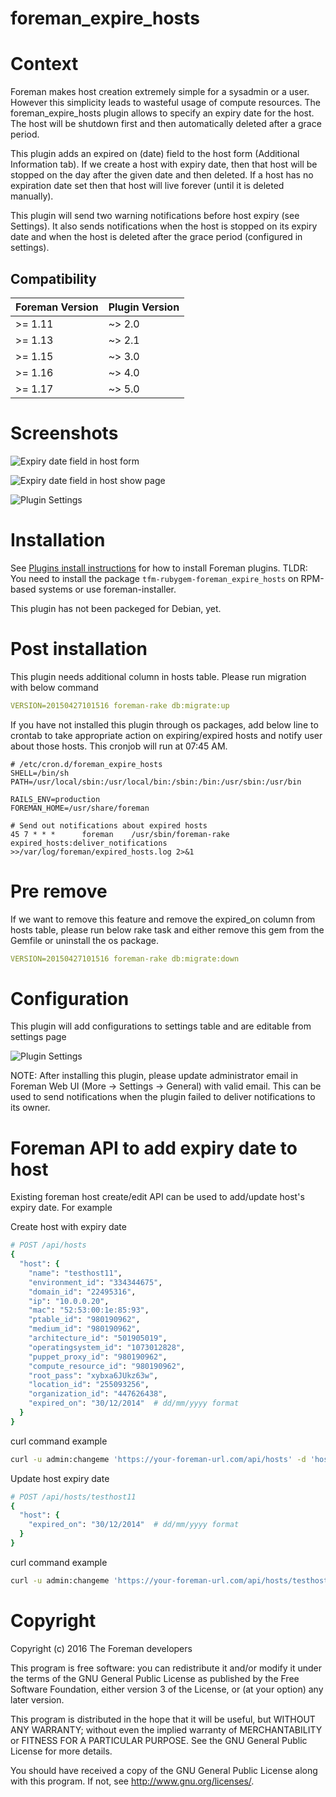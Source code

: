 # foreman\_expire\_hosts

# Context

Foreman makes host creation extremely simple for a sysadmin or a user. However this simplicity leads to wasteful usage of compute resources. The foreman_expire_hosts plugin allows to specify an expiry date for the host. The host will be shutdown first and then automatically deleted after a grace period.

This plugin adds an expired on (date) field to the host form (Additional Information tab). If we create a host with expiry date, then that host will be stopped on the day after the given date and then deleted. If a host has no expiration date set then that host will live forever (until it is deleted manually).

This plugin will send two warning notifications before host expiry (see Settings). It also sends notifications when the host is stopped on its expiry date and when the host is deleted after the grace period (configured in settings).

## Compatibility

| Foreman Version | Plugin Version |
| --------------- | -------------- |
| >= 1.11         | ~> 2.0         |
| >= 1.13         | ~> 2.1         |
| >= 1.15         | ~> 3.0         |
| >= 1.16         | ~> 4.0         |
| >= 1.17         | ~> 5.0         |

# Screenshots
![Expiry date field in host form](https://raw.githubusercontent.com/ingenico-group/screenshots/master/foreman_host_expiry/expiry-date-field-in-host-form.png)

![Expiry date field in host show page](https://raw.githubusercontent.com/ingenico-group/screenshots/master/foreman_host_expiry/expiry-date-in-host-show-page.png)

![Plugin Settings](https://raw.githubusercontent.com/ingenico-group/screenshots/master/foreman_host_expiry/settings.png)


# Installation
See [Plugins install instructions](https://theforeman.org/plugins/) for how to install Foreman plugins.
TLDR: You need to install the package `tfm-rubygem-foreman_expire_hosts` on RPM-based systems or use foreman-installer.

This plugin has not been packeged for Debian, yet.

# Post installation

This plugin needs additional column in hosts table. Please run migration with below command

```yaml
VERSION=20150427101516 foreman-rake db:migrate:up
```

If you have not installed this plugin through os packages, add below line to crontab to take appropriate action on expiring/expired hosts and notify user about those hosts. This cronjob will run at 07:45 AM.


```
# /etc/cron.d/foreman_expire_hosts
SHELL=/bin/sh
PATH=/usr/local/sbin:/usr/local/bin:/sbin:/bin:/usr/sbin:/usr/bin

RAILS_ENV=production
FOREMAN_HOME=/usr/share/foreman

# Send out notifications about expired hosts
45 7 * * *      foreman    /usr/sbin/foreman-rake expired_hosts:deliver_notifications >>/var/log/foreman/expired_hosts.log 2>&1
```

# Pre remove

If we want to remove this feature and remove the expired_on column from hosts table, please run below rake task and either remove this gem from the Gemfile or uninstall the os package.

```yaml
VERSION=20150427101516 foreman-rake db:migrate:down
```

# Configuration

This plugin will add configurations to settings table and are editable from settings page

![Plugin Settings](https://raw.githubusercontent.com/ingenico-group/screenshots/master/foreman_host_expiry/settings.png)

NOTE: After installing this plugin, please update administrator email in Foreman Web UI (More -> Settings -> General) with valid email. This can be used to send notifications when the plugin failed to deliver notifications to its owner.


# Foreman API to add expiry date to host

Existing foreman host create/edit API can be used to add/update host's expiry date. For example

Create host with expiry date

```ruby
# POST /api/hosts
{
  "host": {
    "name": "testhost11",
    "environment_id": "334344675",
    "domain_id": "22495316",
    "ip": "10.0.0.20",
    "mac": "52:53:00:1e:85:93",
    "ptable_id": "980190962",
    "medium_id": "980190962",
    "architecture_id": "501905019",
    "operatingsystem_id": "1073012828",
    "puppet_proxy_id": "980190962",
    "compute_resource_id": "980190962",
    "root_pass": "xybxa6JUkz63w",
    "location_id": "255093256",
    "organization_id": "447626438",
    "expired_on": "30/12/2014"  # dd/mm/yyyy format
  }
}
```

curl command example

```sh
curl -u admin:changeme 'https://your-foreman-url.com/api/hosts' -d 'host[name]=testhost11&host[expired_on]=30/12/2014&......' -X POST

```

Update host expiry date

```ruby
# POST /api/hosts/testhost11
{
  "host": {
    "expired_on": "30/12/2014"  # dd/mm/yyyy format
  }
}
```

curl command example

```sh
curl -u admin:changeme 'https://your-foreman-url.com/api/hosts/testhost11' -d 'host[expired_on]=30/12/2014' -X PUT
```

# Copyright

Copyright (c) 2016 The Foreman developers

This program is free software: you can redistribute it and/or modify
it under the terms of the GNU General Public License as published by
the Free Software Foundation, either version 3 of the License, or
(at your option) any later version.

This program is distributed in the hope that it will be useful,
but WITHOUT ANY WARRANTY; without even the implied warranty of
MERCHANTABILITY or FITNESS FOR A PARTICULAR PURPOSE.  See the
GNU General Public License for more details.

You should have received a copy of the GNU General Public License
along with this program.  If not, see <http://www.gnu.org/licenses/>.
